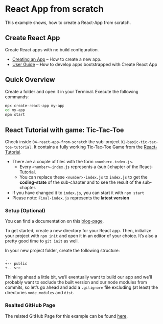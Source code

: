 # React App from scratch
This example shows, how to create a React-App from scratch.

## Create React App
Create React apps with no build configuration.
- [Creating an App](#creating-an-app) – How to create a new app.
- [User Guide](https://facebook.github.io/create-react-app/) – How to develop apps bootstrapped with Create React App

## Quick Overview
Create a folder and open it in your Terminal. Execute the following commands:
```sh
npx create-react-app my-app
cd my-app
npm start
```
## React Tutorial with game: Tic-Tac-Toe
Check inside `04-react-app-from-scratch` the sub-project `01-basic-tic-tac-toe-tutorial`.
It contains a fully working Tic-Tac-Toe Game from the [React-Tutorial](https://reactjs.org/tutorial/tutorial.html#declaring-a-winner).

-   There are a couple of files with the form `<number>-index.js`.
    - Every `<number>-index.js` represents a (sub-)chapter of the React-Tutorial.
    - You can replace these `<number>-index.js` to `index.js` to get the **coding-state** of the sub-chapter
    and to see the result of the sub-chapter.
-   If you have changed it to `index.js`, you can start it with `npm start`
-   Please note: `Final-index.js` represents the **latest version**

### Setup (Optional)
You can find a documentation on this [blog-page](https://blog.usejournal.com/creating-a-react-app-from-scratch-f3c693b84658).

To get started, create a new directory for your React app.
Then, initialize your project with `npm init` and open it in an editor of your choice.
It’s also a pretty good time to `git init` as well.

In your new project folder, create the following structure:
```
.
+-- public
+-- src
```
Thinking ahead a little bit, we’ll eventually want to build our app
and we’ll probably want to exclude the built version and our node modules from commits,
so let’s go ahead and add a `.gitignore` file excluding (at least) the directories `node_modules` and `dist`.

### Realted GitHub Page
The related GitHub Page for this example can be found [here](https://github.com/facebook/create-react-app).
